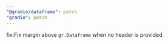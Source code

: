```yaml
---
"@gradio/dataframe": patch
"gradio": patch
---
```


fix:Fix margin above `gr.Dataframe` when no header is provided
